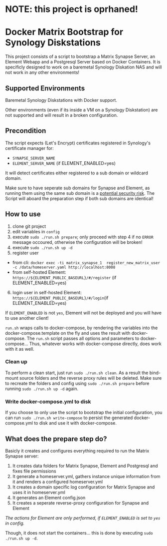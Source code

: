 # NOTE: this project is oprhaned!

# Docker Matrix Bootstrap for Synology Diskstations

This project consists of a script to bootstrap a Matrix Synapse Server, an Element Webapp and a Postgresql Server based on Docker Containers.
It is specificly designed to work on a baremetal Synology Diskation NAS and will not work in any other environments!

## Supported Environments
Baremetal Synology Diskstations with Docker support.

Other environments (even if its inside a VM on a Synology Diskstation) are not supported and will result in a broken configuration.

## Precondition
The script expects (Let's Encrypt) certificates registered in Synology's certificate manager for:
- `SYNAPSE_SERVER_NAME`
- `ELEMENT_SERVER_NAME` (if ELEMENT_ENABLED=yes)

It will detect certificates either registered to a sub domain or wildcard domain.

Make sure to have seperate sub domains for Synapse and Element, as running them using the same sub domain is a [potential security risk](https://github.com/vector-im/element-web#important-security-notes). The Script will aboard the preparation step if both sub domains are identical!

## How to use
1. clone git project
2. edit variables in `config`
3. execute `sudo ./run.sh prepare`; only proceed with step 4 if no `ERROR` message occoured, otherwise the configuration will be broken!
4. execute `sudo ./run.sh up -d`
5. register user
- from cli: `docker exec -ti matrix_synapse_1  register_new_matrix_user -c /data/homeserver.yaml http://localhost:8008`
- from self-hosted Element: `https://${ELEMENT_PUBLIC_BASEURL}/#/register` (if ELEMENT_ENABLED=yes)
6. login user in self-hosted Element: `https://${ELEMENT_PUBLIC_BASEURL}/#/login`(if ELEMENT_ENABLED=yes)

If `ELEMENT_ENABLED` is not `yes`, Element will not be deployed and you will have to use another client!

`run.sh` wraps calls to docker-compose, by rendering the variables into the docker-compose.template on the fly and uses the result with docker-compose. The `run.sh` script passes all options and parameters to docker-compose... Thus, whatever works with docker-compose directly, does work with it as well.

### Clean up
To perform a clean start, just run `sudo ./run.sh clean`. As a result the bind-mount source folders and the reverse proxy rules will be deleted.
Make sure to recreate the folders and config using `sudo ./run.sh prepare` before running `sudo ./run.sh up -d` again.

### Write docker-compose.yml to disk
If you choose to only use the script to bootstrap the initial configuration, you can run `sudo ./run.sh write-compose` to persist the generated docker-compose.yml to disk and use it with docker-compose.


## What does the prepare step do?
Basicly it creates and configures everything required to run the Matrix Synapse server:
1. It creates data folders for Matrix Synapse, Element and Postgresql and fixes file permissions
2. It generate a homeserver.yml, gathers instance unique information from it and renders a configured homeserver.yml
3. It creates a domain specific log configuration for Matrix Synapse and uses it in homeserver.yml
4. It generates an Element config.json
5. It creates a seperate reverse-proxy configuration for Synapse and Element

_The actions for Element are only performed, if `ELEMENT_ENABLED` is set to `yes` in config._

Though, it does not start the containers... this is done by executing `sudo ./run.sh up -d`.
